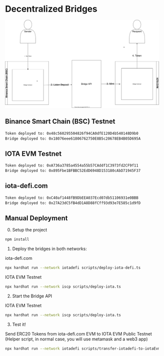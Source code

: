 
# Decentralized Bridges

![overview](docs/overview.drawio.svg)

## Binance Smart Chain (BSC) Testnet
```bash
Token deployed to: 0x48c560295504826f94CA0dfE120D4b540148D9b0
Bridge deployed to: 0x18076eee61806762750E8B5c20678EB4B05D695A
```

## IOTA EVM Testnet
```bash
Token deployed to: 0xA736a3785a4554a55b57CAddf1C3973fd2CF9f11
Bridge deployed to: 0x895Fbe1BFBBC52EdD6948D153180cAbD71945F37
```

## iota-defi.com
```bash
Token deployed to: 0xC40af1448fB9DbEEA037Ecd07db51106931e0BBB
Bridge deployed to: 0x27A23dC5fB4dD1A8D88fCff93d93e7E585c1d9fD
```

## Manual Deployment

0) Setup the project
```bash
npm install
```

1) Deploy the bridges in both networks:

iota-defi.com

```bash
npx hardhat run --network iotadefi scripts/deploy-iota-defi.ts
```

IOTA EVM Testnet
```bash
npx hardhat run --network iscp scripts/deploy-iota.ts
```

2) Start the Bridge API 

IOTA EVM Testnet
```bash
npx hardhat run --network iscp scripts/deploy-iota.ts
```

3) Test it!

Send ERC20 Tokens from iota-defi.com EVM to IOTA EVM Public Testnet (Helper script, in normal case, you will use metamask and a web3 app)
```bash
npx hardhat run --network iotadefi scripts/transfer-iotadefi-to-iotaEvm.ts
```


